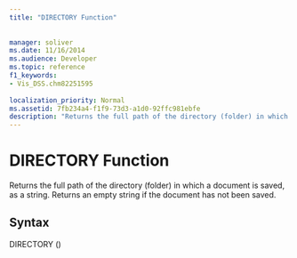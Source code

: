 ```yaml
---
title: "DIRECTORY Function"
 
 
manager: soliver
ms.date: 11/16/2014
ms.audience: Developer
ms.topic: reference
f1_keywords:
- Vis_DSS.chm82251595
 
localization_priority: Normal
ms.assetid: 7fb234a4-f1f9-73d3-a1d0-92ffc981ebfe
description: "Returns the full path of the directory (folder) in which a document is saved, as a string. Returns an empty string if the document has not been saved."
---
```


# DIRECTORY Function

Returns the full path of the directory (folder) in which a document is saved, as a string. Returns an empty string if the document has not been saved.
  
## Syntax

DIRECTORY ()
  

